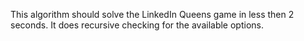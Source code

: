 This algorithm should solve the LinkedIn Queens game in less then 2 seconds. It does recursive checking for the available options.
